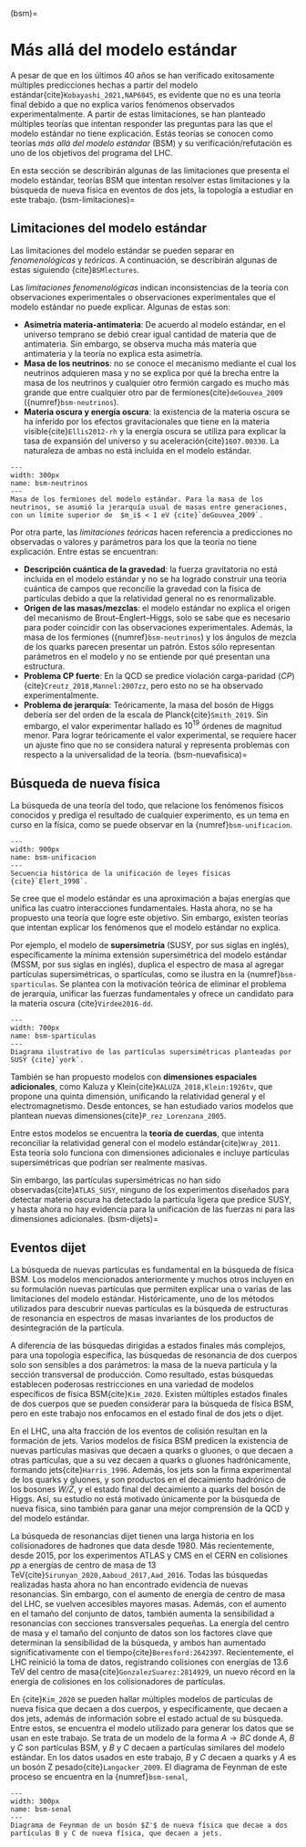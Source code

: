 (bsm)=
# Más allá del modelo estándar
A pesar de que en los últimos 40 años se han verificado exitosamente múltiples predicciones hechas a partir del modelo estándar{cite}`Kobayashi_2021,NAP6045`, es evidente que no es una teoría final debido a que no explica varios fenómenos observados experimentalmente. A partir de estas limitaciones, se han planteado múltiples teorías que intentan responder las preguntas para las que el modelo estándar no tiene explicación. Estás teorías se conocen como teorías *más allá del modelo estándar* (BSM) y su verificación/refutación es uno de los objetivos del programa del LHC.

En esta sección se describirán algunas de las limitaciones que presenta el modelo estándar, teorías BSM que intentan resolver estas limitaciones y la búsqueda de nueva física en eventos de dos jets, la topología a estudiar en este trabajo.
(bsm-limitaciones)=
## Limitaciones del modelo estándar
Las limitaciones del modelo estándar se pueden separar en *fenomenológicas* y *teóricas*. A continuación, se describirán algunas de estas siguiendo {cite}`BSMlectures`.
 
Las *limitaciones fenomenológicas* indican inconsistencias de la teoría con observaciones experimentales o observaciones experimentales que el modelo estándar no puede explicar. Algunas de estas son:

- **Asimetría materia-antimateria**: De acuerdo al modelo estándar, en el universo temprano se debió crear igual cantidad de materia que de antimateria. Sin embargo, se observa mucha más materia que antimateria y la teoría no explica esta asimetría.
- **Masa de los neutrinos**: no se conoce el mecanismo mediante el cual los neutrinos adquieren masa y no se explica por qué la brecha entre la masa de los neutrinos y cualquier otro fermión cargado es mucho más grande que entre cualquier otro par de fermiones{cite}`deGouvea_2009` ({numref}`bsm-neutrinos`).
- **Materia oscura y energía oscura**: la existencia de la materia oscura se ha inferido por los efectos gravitacionales que tiene en la materia visible{cite}`Ellis2012-rh` y la energía oscura se utiliza para explicar la tasa de expansión del universo y su aceleración{cite}`1607.00330`. La naturaleza de ambas no está incluida en el modelo estándar.

```{figure} ./../../figuras/bsm-neutrinos.png
---
width: 300px
name: bsm-neutrinos
---
Masa de los fermiones del modelo estándar. Para la masa de los neutrinos, se asumió la jerarquía usual de masas entre generaciones, con un límite superior de  $m_i$ < 1 eV {cite}`deGouvea_2009`.
```
Por otra parte, las *limitaciones teóricas* hacen referencia a predicciones no observadas o valores y parámetros para los que la teoría no tiene explicación. Entre estas se encuentran:
- **Descripción cuántica de la gravedad**: la fuerza gravitatoria no está incluida en el modelo estándar y no se ha logrado construir una teoría cuántica de campos que reconcilie la gravedad con la física de partículas debido a que la relatividad general no es renormalizable.
- **Origen de las masas/mezclas**: el modelo estándar no explica el origen del mecanismo de Brout–Englert–Higgs, solo se sabe que es necesario para poder coincidir con las observaciones experimentales. Además, la masa de los fermiones ({numref}`bsm-neutrinos`) y los ángulos de mezcla de los quarks parecen presentar un patrón. Estos sólo representan parámetros en el modelo y no se entiende por qué presentan una estructura.
- **Problema CP fuerte**: En la QCD se predice violación carga-paridad (*CP*){cite}`Creutz_2018,Mannel:2007zz`, pero esto no se ha observado experimentalmente.
- **Problema de jerarquía**: Teóricamente, la masa del bosón de Higgs debería ser del orden de la escala de Planck{cite}`Smith_2019`. Sin embargo, el valor experimentar hallado es $10^19$ órdenes de magnitud menor. Para lograr teóricamente el valor experimental, se requiere hacer un ajuste fino que no se considera natural y representa problemas con respecto a la universalidad de la teoría.
(bsm-nuevafisica)=
## Búsqueda de nueva física
La búsqueda de una teoría del todo, que relacione los fenómenos físicos conocidos y prediga el resultado de cualquier experimento, es un tema en curso en la física, como se puede observar en la {numref}`bsm-unificacion`.

```{figure} ./../../figuras/bsm-unificacion.png
---
width: 900px
name: bsm-unificacion
---
Secuencia histórica de la unificación de leyes físicas {cite}`Elert_1998`. 
```
Se cree que el modelo estándar es una aproximación a bajas energías que unifica las cuatro interacciones fundamentales. Hasta ahora, no se ha propuesto una teoría que logre este objetivo. Sin embargo, existen teorías que intentan explicar los fenómenos que el modelo estándar no explica.

Por ejemplo, el modelo de **supersimetría** (SUSY, por sus siglas en inglés), específicamente la mínima extensión supersimétrica del modelo estándar (MSSM, por sus siglas en inglés), duplica el espectro de masa al agregar partículas supersimétricas, o spartículas, como se ilustra en la {numref}`bsm-sparticulas`. Se plantea con la motivación teórica de eliminar el problema de jerarquía, unificar las fuerzas fundamentales y ofrece un candidato para la materia oscura {cite}`Virdee2016-dd`. 

```{figure} ./../../figuras/bsm-sparticulas.png
---
width: 700px
name: bsm-sparticulas
---
Diagrama ilustrativo de las partículas supersimétricas planteadas por SUSY {cite}`york`.
```
También se han propuesto modelos con **dimensiones espaciales adicionales**, como Kaluza y Klein{cite}`KALUZA_2018,Klein:1926tv`, que propone una quinta dimensión, unificando la relatividad general y el electromagnetismo. Desde entonces, se han estudiado varios modelos que plantean nuevas dimensiones{cite}`P_rez_Lorenzana_2005`.

Entre estos modelos se encuentra la **teoría de cuerdas**, que intenta reconciliar la relatividad general con el modelo estándar{cite}`Wray_2011`. Esta teoría solo funciona con dimensiones adicionales e incluye partículas supersimétricas que podrían ser realmente masivas.

Sin embargo, las partículas supersimétricas no han sido observadas{cite}`ATLAS_SUSY`, ninguno de los experimentos diseñados para detectar materia oscura ha detectado la partícula ligera que predice SUSY, y hasta ahora no hay evidencia para la unificación de las fuerzas ni para las dimensiones adicionales.
(bsm-dijets)=
## Eventos dijet
La búsqueda de nuevas partículas es fundamental en la búsqueda de física BSM. Los modelos mencionados anteriormente y muchos otros incluyen en su formulación nuevas partículas que permiten explicar una o varias de las limitaciones del modelo estándar. Históricamente, uno de los métodos utilizados para descubrir nuevas partículas es la búsqueda de estructuras de resonancia en espectros de masas invariantes de los productos de desintegración de la partícula. 

A diferencia de las búsquedas dirigidas a estados finales más complejos, para una topología específica, las búsquedas de resonancia de dos cuerpos solo son sensibles a dos parámetros: la masa de la nueva partícula y la sección transversal de producción. Como resultado, estas búsquedas establecen poderosas restricciones en una variedad de modelos específicos de física BSM{cite}`Kim_2020`. Existen múltiples estados finales de dos cuerpos que se pueden considerar para la búsqueda de física BSM, pero en este trabajo nos enfocamos en el estado final de dos jets o dijet.

En el LHC, una alta fracción de los eventos de colisión resultan en la formación de jets. Varios modelos de física BSM predicen la existencia de nuevas partículas masivas que decaen a quarks o gluones, o que decaen a otras partículas, que a su vez decaen a quarks o gluones hadrónicamente, formando jets{cite}`Harris_1996`. Además, los jets son la firma experimental de los quarks y gluones, y son productos en el decaimiento hadrónico de los bosones *W/Z*, y el estado final del decaimiento a quarks del bosón de Higgs. Así, su estudio no está motivado únicamente por la búsqueda de nueva física, sino también para ganar una mejor comprensión de la QCD y del modelo estándar.

La búsqueda de resonancias dijet tienen una larga historia en los colisionadores de hadrones que data desde 1980. Más recientemente, desde 2015, por los experimentos ATLAS y CMS en el CERN en colisiones *pp* a energías de centro de masa de 13 TeV{cite}`Sirunyan_2020,Aaboud_2017,Aad_2016`. Todas las búsquedas realizadas hasta ahora no han encontrado evidencia de nuevas resonancias. Sin embargo, con el aumento de energía de centro de masa del LHC, se vuelven accesibles mayores masas. Además, con el aumento en el tamaño del conjunto de datos, también aumenta la sensibilidad a resonancias con secciones transversales pequeñas. La energía del centro de masa y el tamaño del conjunto de datos son los factores clave que determinan la sensibilidad de la búsqueda, y ambos han aumentado significativamente con el tiempo{cite}`Beresford:2642397`. Recientemente, el LHC reinició la toma de datos, registrando colisiones con energías de 13.6 TeV del centro de masa{cite}`GonzalezSuarez:2814929`, un nuevo récord en la energía de colisiones en los colisionadores de partículas.

En {cite}`Kim_2020` se pueden hallar múltiples modelos de partículas de nueva física que decaen a dos cuerpos, y específicamente, que decaen a dos jets, además de información sobre el estado actual de su búsqueda. Entre estos, se encuentra el modelo utilizado para generar los datos que se usan en este trabajo. Se trata de un modelo de la forma $A\rightarrow BC$ donde $A$, $B$ y $C$ son partículas BSM, y $B$ y $C$ decaen a partículas similares del modelo estándar. En los datos usados en este trabajo, $B$ y $C$ decaen a quarks y $A$ es un bosón Z pesado{cite}`Langacker_2009`. El diagrama de Feynman de este proceso se encuentra en la {numref}`bsm-senal`, 

```{figure} ./../../figuras/bsm-senal.png
---
width: 300px
name: bsm-senal
---
Diagrama de Feynman de un bosón $Z'$ de nueva física que decae a dos partículas B y C de nueva física, que decaen a jets.
```